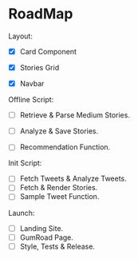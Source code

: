 # RoadMap

Layout:
* [X] Card Component
* [X] Stories Grid
* [X] Navbar


Offline Script:
* [ ] Retrieve & Parse Medium Stories.
* [ ] Analyze & Save Stories.
* [ ] Recommendation Function.


Init Script:
* [ ] Fetch Tweets & Analyze Tweets.
* [ ] Fetch & Render Stories.
* [ ] Sample Tweet Function.

Launch:
* [ ] Landing Site.
* [ ] GumRoad Page.
* [ ] Style, Tests & Release.
